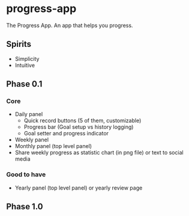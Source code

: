 # progress-app

The Progress App. An app that helps you progress.

## Spirits

- Simplicity
- Intuitive

## Phase 0.1

### Core

- Daily panel
  - Quick record buttons (5 of them, customizable)
  - Progress bar (Goal setup vs history logging)
  - Goal setter and progress indicator
- Weekly panel
- Monthly panel (top level panel)
- Share weekly progress as statistic chart (in png file) or text to social media

### Good to have

- Yearly panel (top level panel) or yearly review page

## Phase 1.0
